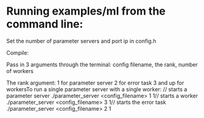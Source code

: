 # Running examples/ml from the command line:


Set the number of parameter servers and port ip in config.h

Compile:

Pass in 3 arguments through the terminal: config filename, the rank, number of workers  

The rank argument:
1 for parameter server
2 for error task
3 and up for workersTo run a single parameter server with a single worker:
// starts a parameter server
./parameter_server <config_filename> 1 1// starts a worker
./parameter_server <config_filename> 3 1// starts the error task
./parameter_server <config_filename> 2 1
